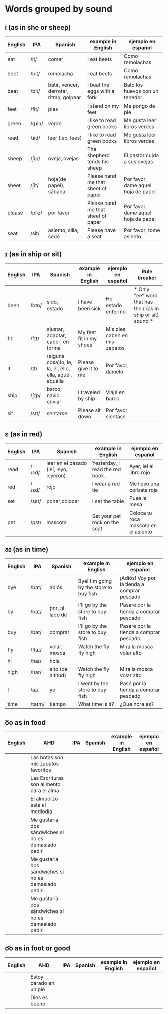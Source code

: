 # Words grouped by sound
## i (as in she or sheep)

|English|IPA|Spanish|example in English|ejemplo en español|
|-------|---|-------|------------------|------------------|
|eat|/it/|comer|I eat beets|Como remolachas|
|beet|/bit/|remolacha|I eat beets|Como remolachas|
|beat|/bit/|batir, vencer, derrotar, ritmo, golpear|I beat the eggs with a fork|Bato los huevos con un tenedor|
|feet|/fit/|pies|I stand on my feet|Me pongo de pie|
|green|/gɹin/|verde|I like to read green books|Me gusta leer libros verdes|
|read|/ɹid/|leer (leo, lees)|I like to read green books|Me gusta leer libros verdes|
|sheep|/ʃip/|oveja, ovejas|The shepherd tends his sheep|El pastor cuida a sus ovejas|
|sheet|/ʃit/|hoja(de papel), sábana|Please hand me that sheet of paper|Por favor, dame aquel hoja de papel|
|please|/pliz/|por favor|Please hand me that sheet of paper|Por favor, dame aquel hoja de papel|
|seat|/sit/|asiento, silla, sede|Please have a seat|Por favor, tome asiento|




## ɪ (as in ship or sit) 

|English|IPA|Spanish|example in English|ejemplo en español|Rule breaker|
|-------|---|-------|------------------|------------------|------------|
|been|/bɪn/|sido, estado|I have been sick|He estado enfermo| * Only "ee" word that has the ɪ (as in ship or sit) sound * |
|fit|/fɪt/|ajustar, adaptar, caber, en forma|My feet fit in my shoes|Mis pies caben en mis zapatos| |
|it|/ɪt/|(alguna cosa)lo, le, la, él, ello, ella, aquél, aquélla|Please give it to me|Por favor, damelo| |
|ship|/ʃɪp/|barco, navio, enviar|I traveled by ship|Viajé en barco| |
|sit|/sɪt/|sentarse|Please sit down|Por favor, sientase| |



## ɛ (as in red)
|English|IPA|Spanish|example in English|ejemplo en español|
|-------|---|-------|------------------|------------------|
|read|/ɹɛd/|leer en el pasado (leí, leyo, leyeron)|Yesterday, I read the red book.|Ayer, leí el libro rojo|
|red|/ɹɛd/|rojo|I wear a red tie|Me llevo una corbata roja|
|set|/sɛt/|poner,colocar|I set the table|Puse la mesa|
|pet|/pɛt/|mascota|Set your pet rock on the seat|Coloca tu roca mascota en el asiento|



## aɪ (as in time)
|English|IPA|Spanish|example in English|ejemplo en español|
|-------|---|-------|------------------|------------------|
|bye|/baɪ/|adiós|Bye! I'm going by the store to buy fish|¡Adiós! Voy por la tienda a comprar pescado|
|by|/baɪ/|por, al lado de|I'll go by the store to buy fish|Pasaré por la tienda a comprar pescado|
|buy|/baɪ/|comprar|I'll go by the store to buy fish|Pasaré por la tienda a comprar pescado|
|fly|/flaɪ/|volar, mosca|Watch the fly fly high|Mira la mosca volar alto|
|hi|/haɪ/|hola|||
|high|/haɪ/|alto (de altitud)|Watch the fly fly high|Mira la mosca volar alto|
|I|/aɪ/|yo|I went by the store to buy fish|Pasé por la tienda a comprar pescado|
|time|/taɪm/|tiempo|What time is it?|¿Qué hora es?|

## o͞o as in food
|English|AHD|IPA|Spanish|example in English|ejemplo en español|
|-------|---|---|-------|------------------|------------------|
||Las botas son mis zapatos favoritos|
||Las Escrituras son alimento para el alma|
||El almuerzo está al mediodía|
||Me gustaría dos sándwiches si no es demasiado pedir|
||Me gustaría dos sándwiches si no es demasiado pedir|
||Me gustaría dos sándwiches si no es demasiado pedir|


## o͝o as in foot or good
|English|AHD|IPA|Spanish|example in English|ejemplo en español|
|-------|---|---|-------|------------------|------------------|
||Estoy parado en un pie|
||Dios es bueno|
